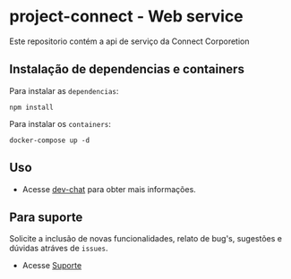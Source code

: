 # project-connect - Web service

Este repositorio contém a api de serviço da Connect Corporetion


## Instalação de dependencias e containers

Para instalar as `dependencias`:

```
npm install
```

Para instalar os `containers`:
```
docker-compose up -d
```


## Uso

- Acesse [dev-chat](www.google.com) para obter mais informações.


## Para suporte

Solicite a inclusão de novas funcionalidades, relato de bug's, sugestões e dúvidas atráves de `issues`.

- Acesse [Suporte](stackoverflow)
